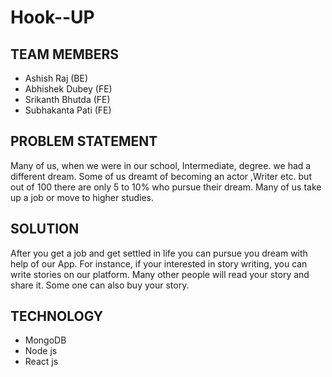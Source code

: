 # Hook--UP

## TEAM MEMBERS

* Ashish Raj (BE)
* Abhishek Dubey (FE)
* Srikanth Bhutda (FE) 
* Subhakanta Pati (FE)

## PROBLEM STATEMENT 

Many of us, when we were in our school, Intermediate, degree. we had a different dream. Some of us dreamt of becoming an actor ,Writer etc. but out of 100 there are only 5 to 10% who pursue their dream. Many of us take up a job or move to higher studies.

## SOLUTION

After you get a job and get settled in life you can pursue you dream with help of our App. For instance, if your interested in story writing, you can write stories on our platform. Many other people will read your story and share it. Some one can also buy your story.

## TECHNOLOGY 
* MongoDB
* Node js
* React js
